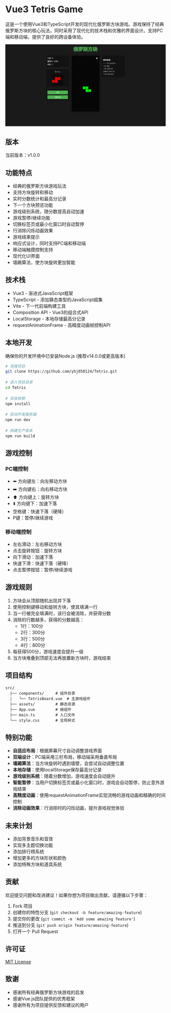# Vue3 Tetris Game

这是一个使用Vue3和TypeScript开发的现代化俄罗斯方块游戏。游戏保持了经典俄罗斯方块的核心玩法，同时采用了现代化的技术栈和优雅的界面设计。支持PC端和移动端，提供了良好的跨设备体验。

![游戏截图](./public/screenshot.png)

## 版本

当前版本：v1.0.0

## 功能特点

- 经典的俄罗斯方块游戏玩法
- 支持方块旋转和移动
- 实时分数统计和最高分记录
- 下一个方块预览功能
- 游戏级别系统，随分数提高自动加速
- 游戏暂停/继续功能
- 切换标签页或最小化窗口时自动暂停
- 行消除闪烁动画效果
- 游戏结束提示
- 响应式设计，同时支持PC端和移动端
- 移动端触摸控制支持
- 现代化UI界面
- 墙踢算法，使方块旋转更加智能

## 技术栈

- Vue3 - 渐进式JavaScript框架
- TypeScript - 添加静态类型的JavaScript超集
- Vite - 下一代前端构建工具
- Composition API - Vue3的组合式API
- LocalStorage - 本地存储最高分记录
- requestAnimationFrame - 高精度动画帧控制API

## 本地开发

确保你的开发环境中已安装Node.js (推荐v14.0.0或更高版本)

```bash
# 克隆项目
git clone https://github.com/yhj050124/Tetris.git

# 进入项目目录
cd Tetris

# 安装依赖
npm install

# 启动开发服务器
npm run dev

# 构建生产版本
npm run build
```

## 游戏控制

### PC端控制
- ⬅️ 方向键左：向左移动方块
- ➡️ 方向键右：向右移动方块
- ⬆️ 方向键上：旋转方块
- ⬇️ 方向键下：加速下落
- 空格键：快速下落（硬降）
- P键：暂停/继续游戏

### 移动端控制
- 左右滑动：左右移动方块
- 点击旋转按钮：旋转方块
- 向下滑动：加速下落
- 快速下滑：快速下落（硬降）
- 点击暂停按钮：暂停/继续游戏

## 游戏规则

1. 方块会从顶部随机出现并下落
2. 使用控制键移动和旋转方块，使其填满一行
3. 当一行被完全填满时，该行会被消除，并获得分数
4. 消除的行数越多，获得的分数越高：
   - 1行：100分
   - 2行：300分
   - 3行：500分
   - 4行：800分
5. 每获得500分，游戏速度会提升一级
6. 当方块堆叠到顶部无法再放置新方块时，游戏结束

## 项目结构

```
src/
  ├── components/     # 组件目录
  │   └── TetrisBoard.vue  # 主游戏组件
  ├── assets/         # 静态资源
  ├── App.vue         # 根组件
  ├── main.ts         # 入口文件
  └── style.css       # 全局样式
```

## 特别功能

- **自适应布局**：根据屏幕尺寸自动调整游戏界面
- **双端设计**：PC端采用三栏布局，移动端采用垂直布局
- **墙踢算法**：当方块旋转时遇到墙壁，会尝试自动调整位置
- **本地存储**：使用localStorage保存最高分记录
- **游戏级别系统**：随着分数增加，游戏速度会自动提升
- **智能暂停**：当用户切换标签页或最小化窗口时，游戏会自动暂停，防止意外游戏结束
- **高精度动画**：使用requestAnimationFrame实现流畅的游戏动画和精确的时间控制
- **消除动画效果**：行消除时的闪烁动画，提升游戏视觉体验

## 未来计划

- 添加背景音乐和音效
- 实现多主题切换功能
- 添加排行榜系统
- 增加更多的方块形状和颜色
- 添加特殊方块和道具系统

## 贡献

欢迎提交问题和改进建议！如果你想为项目做出贡献，请遵循以下步骤：

1. Fork 项目
2. 创建你的特性分支 (`git checkout -b feature/amazing-feature`)
3. 提交你的更改 (`git commit -m 'Add some amazing feature'`)
4. 推送到分支 (`git push origin feature/amazing-feature`)
5. 打开一个 Pull Request

## 许可证

[MIT License](LICENSE)

## 致谢

- 感谢所有经典俄罗斯方块游戏的启发
- 感谢Vue.js团队提供的优秀框架
- 感谢所有为项目提供反馈和建议的用户
